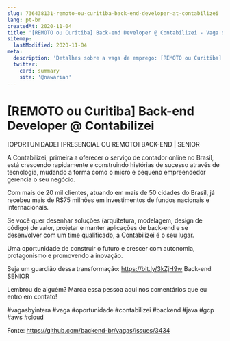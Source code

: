 ```yaml
---
slug: 736438131-remoto-ou-curitiba-back-end-developer-at-contabilizei
lang: pt-br
createdAt: 2020-11-04
title: '[REMOTO ou Curitiba] Back-end Developer @ Contabilizei - Vaga de Emprego'
sitemap:
  lastModified: 2020-11-04
meta:
  description: 'Detalhes sobre a vaga de emprego: [REMOTO ou Curitiba] Back-end Developer @ Contabilizei'
  twitter:
    card: summary
    site: '@nawarian'
---
```


# [REMOTO ou Curitiba] Back-end Developer @ Contabilizei

[OPORTUNIDADE] [PRESENCIAL OU REMOTO] BACK-END | SENIOR

A Contabilizei, primeira a oferecer o serviço de contador online no Brasil, está crescendo rapidamente e construindo histórias de sucesso através de tecnologia, mudando a forma como o micro e pequeno empreendedor gerencia o seu negócio.

Com mais de 20 mil clientes, atuando em mais de 50 cidades do Brasil, já recebeu mais de R$75 milhões em investimentos de fundos nacionais e internacionais.


Se você quer desenhar soluções (arquitetura, modelagem, design de código) de valor, projetar e manter aplicações de back-end e se desenvolver com um time qualificado, a Contabilizei é o seu lugar.

Uma oportunidade de construir o futuro e crescer com autonomia, protagonismo e promovendo a inovação.

Seja um guardião dessa transformação: https://bit.ly/3kZjH9w Back-end SENIOR

Lembrou de alguém? Marca essa pessoa aqui nos comentários que eu entro em contato!

#vagasbyintera #vaga #oportunidade #contabilizei #backend #java #gcp #aws #cloud 

Fonte: https://github.com/backend-br/vagas/issues/3434